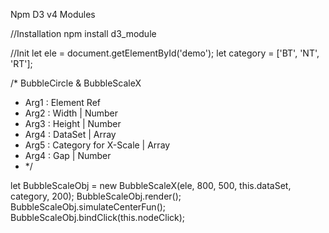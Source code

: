 Npm D3 v4 Modules

//Installation
npm install d3_module

//Init
let ele = document.getElementById('demo');
let category = ['BT', 'NT', 'RT'];

/* BubbleCircle & BubbleScaleX
 * Arg1 : Element Ref
 * Arg2 : Width | Number
 * Arg3 : Height | Number
 * Arg4 : DataSet | Array
 * Arg5 : Category for X-Scale | Array
 * Arg4 : Gap | Number
 * */
 
let BubbleScaleObj = new BubbleScaleX(ele, 800, 500, this.dataSet, category, 200);
BubbleScaleObj.render();
BubbleScaleObj.simulateCenterFun();
BubbleScaleObj.bindClick(this.nodeClick);
